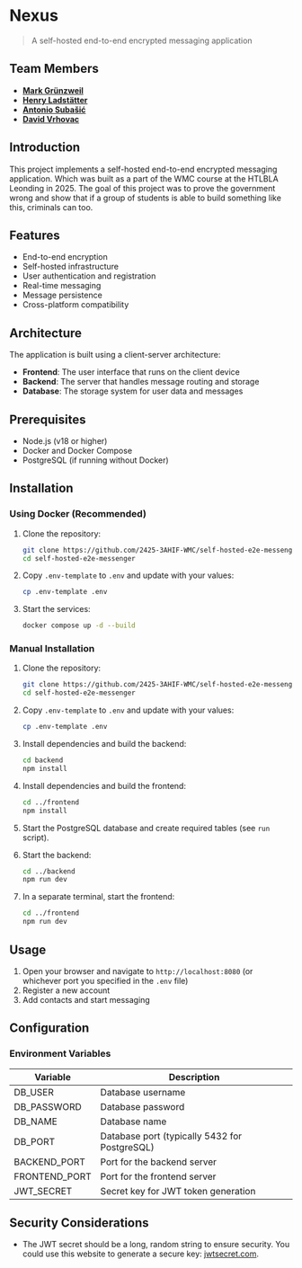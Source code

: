 # Nexus
> A self-hosted end-to-end encrypted messaging application

## Team Members

* [**Mark Grünzweil**](https://github.com/m-gruen)
* [**Henry Ladstätter**](https://github.com/HenryLad)
* [**Antonio Subašić**](https://github.com/antoniosubasic)
* [**David Vrhovac**](https://github.com/PlutoTinte06)

## Introduction

This project implements a self-hosted end-to-end encrypted messaging application. Which was built as a part of the WMC course at the HTLBLA Leonding in 2025. The goal of this project was to prove the government wrong and show that if a group of students is able to build something like this, criminals can too.

## Features

* End-to-end encryption
* Self-hosted infrastructure
* User authentication and registration
* Real-time messaging
* Message persistence
* Cross-platform compatibility

## Architecture

The application is built using a client-server architecture:

* **Frontend**: The user interface that runs on the client device
* **Backend**: The server that handles message routing and storage
* **Database**: The storage system for user data and messages

## Prerequisites

- Node.js (v18 or higher)
- Docker and Docker Compose
- PostgreSQL (if running without Docker)

## Installation

### Using Docker (Recommended)

1. Clone the repository:
   ```bash
   git clone https://github.com/2425-3AHIF-WMC/self-hosted-e2e-messenger.git
   cd self-hosted-e2e-messenger
   ```

2. Copy `.env-template` to `.env` and update with your values:
   ```bash
   cp .env-template .env
   ```

3. Start the services:
   ```bash
   docker compose up -d --build
   ```

### Manual Installation

1. Clone the repository:
   ```bash
   git clone https://github.com/2425-3AHIF-WMC/self-hosted-e2e-messenger.git
   cd self-hosted-e2e-messenger
   ```

2. Copy `.env-template` to `.env` and update with your values:
   ```bash
   cp .env-template .env
   ```

3. Install dependencies and build the backend:
   ```bash
   cd backend
   npm install
   ```

4. Install dependencies and build the frontend:
   ```bash
   cd ../frontend
   npm install
   ```

5. Start the PostgreSQL database and create required tables (see `run` script).

6. Start the backend:
   ```bash
   cd ../backend
   npm run dev
   ```

7. In a separate terminal, start the frontend:
   ```bash
   cd ../frontend
   npm run dev
   ```

## Usage

1. Open your browser and navigate to `http://localhost:8080` (or whichever port you specified in the `.env` file)
2. Register a new account
3. Add contacts and start messaging

## Configuration

### Environment Variables

| Variable | Description |
|----------|-------------|
| DB_USER | Database username |
| DB_PASSWORD | Database password |
| DB_NAME | Database name |
| DB_PORT | Database port (typically 5432 for PostgreSQL) |
| BACKEND_PORT | Port for the backend server |
| FRONTEND_PORT | Port for the frontend server |
| JWT_SECRET | Secret key for JWT token generation |

## Security Considerations

- The JWT secret should be a long, random string to ensure security. You could use this website to generate a secure key: [jwtsecret.com](https://jwtsecret.com/generate).
